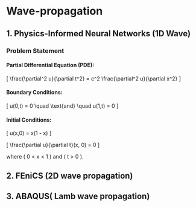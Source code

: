 # Wave-propagation
## 1. Physics-Informed Neural Networks (1D Wave) 
### Problem Statement

#### Partial Differential Equation (PDE):

\[
\frac{\partial^2 u}{\partial t^2} = c^2 \frac{\partial^2 u}{\partial x^2}
\]

#### Boundary Conditions:

\[
u(0,t) = 0 \quad \text{and} \quad u(1,t) = 0
\]

#### Initial Conditions:

\[
u(x,0) = x(1 - x)
\]

\[
\frac{\partial u}{\partial t}(x, 0) = 0
\]

where \( 0 < x < 1 \) and \( t > 0 \).
## 2. FEniCS (2D wave propagation) 
## 3. ABAQUS( Lamb wave propagation)

